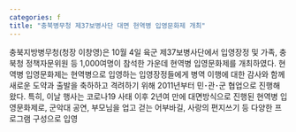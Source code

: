 ```yaml
---
categories: f
title: "충북병무청 제37보병사단 대면 현역병 입영문화제 개최"
---
```

충북지방병무청(청장 이창영)은 10월 4일 육군 제37보병사단에서 입영장정 및 가족, 충북청 정책자문위원 등 1,000여명이 참석한 가운데 현역병 입영문화제를 개최하였다. 현역병 입영문화제는 현역병으로 입영하는 입영장정들에게 병역 이행에 대한 감사와 함께 새로운 도약과 출발을 축하하고 격려하기 위해 2011년부터 민･관･군 협업으로 진행해 왔다. 특히, 이날 행사는 코로나19 사태 이후 2년여 만에 대면방식으로 진행된 현역병 입영문화제로, 군악대 공연, 부모님을 업고 걷는 어부바길, 사랑의 편지쓰기 등 다양한 프로그램 구성으로 입영